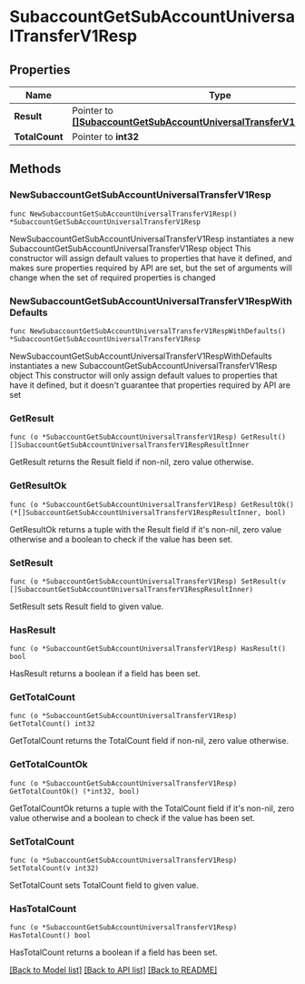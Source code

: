 # SubaccountGetSubAccountUniversalTransferV1Resp

## Properties

Name | Type | Description | Notes
------------ | ------------- | ------------- | -------------
**Result** | Pointer to [**[]SubaccountGetSubAccountUniversalTransferV1RespResultInner**](SubaccountGetSubAccountUniversalTransferV1RespResultInner.md) |  | [optional] 
**TotalCount** | Pointer to **int32** |  | [optional] 

## Methods

### NewSubaccountGetSubAccountUniversalTransferV1Resp

`func NewSubaccountGetSubAccountUniversalTransferV1Resp() *SubaccountGetSubAccountUniversalTransferV1Resp`

NewSubaccountGetSubAccountUniversalTransferV1Resp instantiates a new SubaccountGetSubAccountUniversalTransferV1Resp object
This constructor will assign default values to properties that have it defined,
and makes sure properties required by API are set, but the set of arguments
will change when the set of required properties is changed

### NewSubaccountGetSubAccountUniversalTransferV1RespWithDefaults

`func NewSubaccountGetSubAccountUniversalTransferV1RespWithDefaults() *SubaccountGetSubAccountUniversalTransferV1Resp`

NewSubaccountGetSubAccountUniversalTransferV1RespWithDefaults instantiates a new SubaccountGetSubAccountUniversalTransferV1Resp object
This constructor will only assign default values to properties that have it defined,
but it doesn't guarantee that properties required by API are set

### GetResult

`func (o *SubaccountGetSubAccountUniversalTransferV1Resp) GetResult() []SubaccountGetSubAccountUniversalTransferV1RespResultInner`

GetResult returns the Result field if non-nil, zero value otherwise.

### GetResultOk

`func (o *SubaccountGetSubAccountUniversalTransferV1Resp) GetResultOk() (*[]SubaccountGetSubAccountUniversalTransferV1RespResultInner, bool)`

GetResultOk returns a tuple with the Result field if it's non-nil, zero value otherwise
and a boolean to check if the value has been set.

### SetResult

`func (o *SubaccountGetSubAccountUniversalTransferV1Resp) SetResult(v []SubaccountGetSubAccountUniversalTransferV1RespResultInner)`

SetResult sets Result field to given value.

### HasResult

`func (o *SubaccountGetSubAccountUniversalTransferV1Resp) HasResult() bool`

HasResult returns a boolean if a field has been set.

### GetTotalCount

`func (o *SubaccountGetSubAccountUniversalTransferV1Resp) GetTotalCount() int32`

GetTotalCount returns the TotalCount field if non-nil, zero value otherwise.

### GetTotalCountOk

`func (o *SubaccountGetSubAccountUniversalTransferV1Resp) GetTotalCountOk() (*int32, bool)`

GetTotalCountOk returns a tuple with the TotalCount field if it's non-nil, zero value otherwise
and a boolean to check if the value has been set.

### SetTotalCount

`func (o *SubaccountGetSubAccountUniversalTransferV1Resp) SetTotalCount(v int32)`

SetTotalCount sets TotalCount field to given value.

### HasTotalCount

`func (o *SubaccountGetSubAccountUniversalTransferV1Resp) HasTotalCount() bool`

HasTotalCount returns a boolean if a field has been set.


[[Back to Model list]](../README.md#documentation-for-models) [[Back to API list]](../README.md#documentation-for-api-endpoints) [[Back to README]](../README.md)


